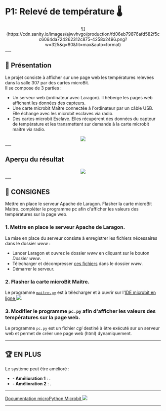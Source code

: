 # **P1: Relevé de température 🌡️**  
<center>![](https://cdn.sanity.io/images/ajwvhvgo/production/fd06eb79876afd582f5cc6064da724262312c875-4258x2496.png?w=325&q=80&fit=max&auto=format)
</center>
___

## 📝 Présentation
Le projet consiste à afficher sur une page web les températures relevées dans la salle 307 par des cartes microBit.  
Il se compose de 3 parties :  

* Un serveur web (ordinateur avec Laragon). Il héberge les pages web affichant les données des capteurs.
* Une carte microbit Maître connectée à l'ordinateur par un câble USB. Elle échange avec les microbit esclaves via radio.
* Des cartes microbit Esclave. Elles récupèrent des données du capteur de température et les transmettent sur demande à la carte microbit maitre via radio.

<center><img src="présentation.png")></center>
___

## Aperçu du résultat

<center><img src="/term/P/P1/apercu.png")></center>
___

## 📝 CONSIGNES
Mettre en place le serveur Apache de Laragon.
Flasher la carte microBit Maitre.
compléter le programme pc afin d'afficher les valeurs des températures sur la page web.

### 1. Mettre en place le serveur Apache de Laragon.</h3>
La mise en place du serveur consiste à enregistrer les fichiers nécessaires dans le dossier *www* :</br>

- Lancer Laragon et ouvrez le dossier *www* en cliquant sur le bouton *Dossier www*.
- Télécharger et décompresser <a href="www.zip" target="_blank">ces fichiers</a> dans le dossier *www*.
- Démarrer le serveur.

### 2. Flasher la carte microBit Maitre.
Le programme <a href="maitre.py" target="_blank">`maitre.py`</a> est à télécharger et à ouvrir sur l'<a href="https://python.microbit.org/v/2" target="_blank">IDE microbit en ligne
![](https://icons.iconarchive.com/icons/icons8/windows-8/24/Programming-External-Link-icon.png)</a>.

### 3. Modifier le programme `pc.py` afin d'afficher les valeurs des températures sur la page web.

Le programme `pc.py` est un fichier *cgi* destiné à être exécuté sur un serveur web et permet de créer une page web (html) dynamiquement.

___


## 🏆 EN PLUS
Le système peut être amélioré :  

* **- Amélioration 1** : .
* **- Amélioration 2** : .
___




<a href="https://microbit-micropython.readthedocs.io/fr/latest/" target="_blank">Documentation microPython Microbit
![](https://icons.iconarchive.com/icons/icons8/windows-8/24/Programming-External-Link-icon.png)</a>

___
